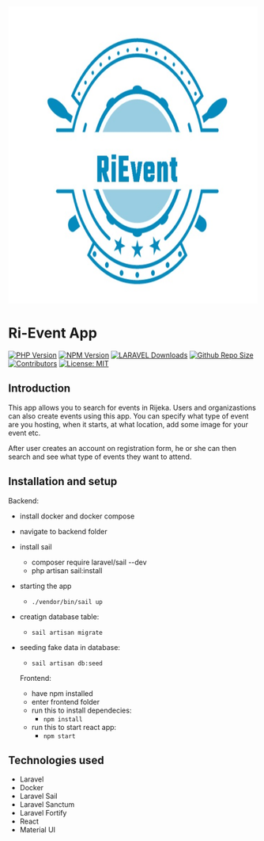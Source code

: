 <img src="Ri-Event.jpeg" alt="Opis slike" width="1000" height="600">

# Ri-Event App

[![PHP Version](https://img.shields.io/badge/PHP-8.1.12-purple)](https://www.npmjs.com/package/Ri-Event)
[![NPM Version](https://img.shields.io/badge/npm-8.11.0-blue)](https://www.npmjs.com/package/Ri-Event)
[![LARAVEL Downloads](https://img.shields.io/badge/Laravel-10.3.3-red)](https://www.npmjs.com/package/Ri-Event)
[![Github Repo Size](https://img.shields.io/github/repo-size/LukaBis/Ri-Event.svg)](https://github.com/LukaBis/Ri-Event)
[![Contributors](https://img.shields.io/github/contributors/LukaBis/Ri-Event.svg)](https://github.com/LukaBis/Ri-Event/graphs/contributors)
[![License: MIT](https://img.shields.io/badge/License-MIT-yellow.svg)](LICENSE)


## Introduction

This app allows you to search for events in Rijeka. Users and organizastions can also create events using this app. You can specify what type of event are you hosting, when it starts, at what location, add some image for your event etc. 

After user creates an account on registration form, he or she can then search and see what type of events they want to attend.


## Installation and setup

Backend:

- install docker and docker compose
- navigate to backend folder
- install sail 
    *  composer require laravel/sail --dev
    *  php artisan sail:install
- starting the app
    * ` ./vendor/bin/sail up `
- creatign database table:
    * `sail artisan migrate`
- seeding fake data in database:
    * `sail artisan db:seed`
    
  Frontend:
  
  - have npm installed
  - enter frontend folder
  - run this to install dependecies:
    * `npm install`
  - run this to start react app:
    * `npm start`


## Technologies used

- Laravel
- Docker
- Laravel Sail
- Laravel Sanctum
- Laravel Fortify
- React
- Material UI
